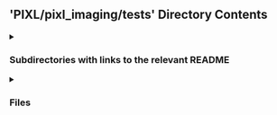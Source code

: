 ## 'PIXL/pixl_imaging/tests' Directory Contents

<details>
<summary>
<h3> Subdirectories with links to the relevant README </h3> 

</summary>

[orthanc_raw_config](./orthanc_raw_config/README.md)

</details>

<details>
<summary>
<h3> Files </h3> 

</summary>

| **Configuration** | **Code** | **User docs** |
| :--- | :--- | :--- |
| docker-compose.yml | conftest.py | README.md |
| | test_imaging_processing.py | |

</details>

